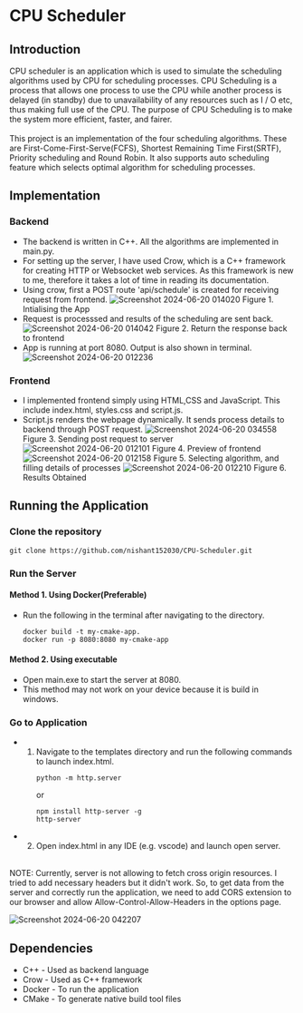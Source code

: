 # CPU Scheduler

## Introduction
CPU scheduler is an application which is used to simulate the scheduling algorithms used by CPU for scheduling processes.
CPU Scheduling is a process that allows one process to use the CPU while another process is delayed (in standby) due to unavailability of any resources such as I / O etc, thus making full use of the CPU. 
The purpose of CPU Scheduling is to make the system more efficient, faster, and fairer. <br>
<br>
This project is an implementation of the four scheduling algorithms. These are First-Come-First-Serve(FCFS), Shortest Remaining Time First(SRTF), Priority scheduling and Round Robin. It also supports auto scheduling
feature which selects optimal algorithm for scheduling processes.

## Implementation
### Backend
- The backend is written in C++. All the algorithms are implemented in main.py.
- For setting up the server, I have used Crow, which is a C++ framework for creating HTTP or Websocket web services. As this framework is new to me, therefore it takes a lot of time in reading its documentation.
- Using crow, first a POST route 'api/schedule' is created for receiving request from frontend.
![Screenshot 2024-06-20 014020](https://github.com/nishant152030/CPU-Scheduler/assets/127687512/fcc10af8-c3f0-4a4a-9aed-eb9f4a69c39b)
Figure 1. Intialising the App
- Request is processsed and results of the scheduling are sent back.
![Screenshot 2024-06-20 014042](https://github.com/nishant152030/CPU-Scheduler/assets/127687512/c358543a-ebf7-4f67-b998-56715f9f9a4c)
Figure 2. Return the response back to frontend
- App is running at port 8080. Output is also shown in terminal.
  ![Screenshot 2024-06-20 012236](https://github.com/nishant152030/CPU-Scheduler/assets/127687512/2d32cdf2-ff36-43bb-aed0-a793c46c5175)
### Frontend
- I implemented frontend simply using HTML,CSS and JavaScript. This include index.html, styles.css and script.js.
- Script.js renders the webpage dynamically. It sends process details to backend through POST request.
  ![Screenshot 2024-06-20 034558](https://github.com/nishant152030/CPU-Scheduler/assets/127687512/171fd0c3-95d0-4620-b88c-aad1b370d6d6)
  Figure 3. Sending post request to server
![Screenshot 2024-06-20 012101](https://github.com/nishant152030/CPU-Scheduler/assets/127687512/c2d490b6-0bf4-47f4-a761-24f2b6651376)
  Figure 4. Preview of frontend
  ![Screenshot 2024-06-20 012158](https://github.com/nishant152030/CPU-Scheduler/assets/127687512/5d0e867c-d987-4cad-9b3e-12208a6710e4)
  Figure 5. Selecting algorithm, and filling details of processes
![Screenshot 2024-06-20 012210](https://github.com/nishant152030/CPU-Scheduler/assets/127687512/812a41e6-2f0a-47fc-907e-b4c7a087ade1)
  Figure 6. Results Obtained

## Running the Application
### Clone the repository
```
git clone https://github.com/nishant152030/CPU-Scheduler.git
```
### Run the Server
#### Method 1. Using Docker(Preferable)
- Run the following in the terminal after navigating to the directory.
  ```
  docker build -t my-cmake-app.
  docker run -p 8080:8080 my-cmake-app
  ```
#### Method 2. Using executable
- Open main.exe to start the server at 8080.
- This method may not work on your device because it is build in windows.
### Go to Application
- 1. Navigate to the templates directory and run the following commands to launch index.html.
     ```
     python -m http.server
     ```
     or
     ```
     npm install http-server -g
     http-server
     ```
- 2. Open index.html in any IDE (e.g. vscode) and launch open server. <br>
<br>
  NOTE: Currently, server is not allowing to fetch cross origin resources. I tried to add necessary headers but it didn't work. So, to get data from the server and correctly run the application, we need to add CORS extension to our browser and allow Allow-Control-Allow-Headers in the options page.<br>

![Screenshot 2024-06-20 042207](https://github.com/nishant152030/CPU-Scheduler/assets/127687512/812ef86c-63e5-4b3d-b1f0-300d2acad5ee)

## Dependencies
- C++ - Used as backend language
- Crow - Used as C++ framework
- Docker - To run the application
- CMake - To generate native build tool files
  
